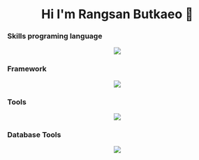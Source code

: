 ### <h1 align="center">Hi I'm Rangsan Butkaeo 👋</h1> 


### Skills programing language
<p align="center">
  <a href="https://skillicons.dev">
    <img src="https://skillicons.dev/icons?i=java,php,js,ts,c,cs,go" />
  </a>
  
</p>
<h3>Framework</h3>
<p align="center">
  <a href="https://skillicons.dev">
    <img src="https://skillicons.dev/icons?i=bootstrap,dotnet,react,nodejs,flutter,jquery" />
  </a>
</p>
<h3>Tools</h3>
<p align="center">
 <a href="https://skillicons.dev">
    <img src="https://skillicons.dev/icons?i=git,github,docker,figma,jenkins,bitbucket,eclipse,postman" />
  </a>
</p>
<h3>Database Tools</h3>
<p align="center">
 <a href="https://skillicons.dev">
    <img src="https://skillicons.dev/icons?i=mysql" />
  </a>
</p>
